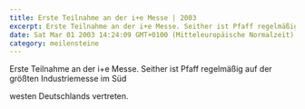 ```yaml
---
title: Erste Teilnahme an der i+e Messe | 2003
excerpt: Erste Teilnahme an der i+e Messe. Seither ist Pfaff regelmäßig auf der größten Industriemesse im Südwesten Deutschlands vertreten.
date: Sat Mar 01 2003 14:24:09 GMT+0100 (Mitteleuropäische Normalzeit)
category: meilensteine
---
```


Erste Teilnahme an der i+e Messe. Seither ist Pfaff regelmäßig auf der größten Industriemesse im Süd

<!--more-->

westen Deutschlands vertreten.

